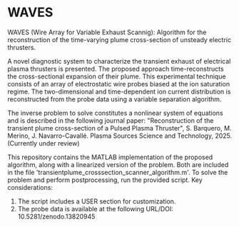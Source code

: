 # WAVES
WAVES (Wire Array for Variable Exhaust Scannig):   Algorithm for the reconstruction of the time-varying plume cross-section of unsteady electric thrusters. 

A novel diagnostic system to characterize the transient exhaust of electrical plasma thrusters is presented. The proposed approach time-reconstructs the
cross-sectional expansion of their plume. This experimental technique consists of an array of electrostatic wire probes biased at the ion saturation regime. 
The two-dimensional and time-dependent ion current distribution is reconstructed from the probe data using a variable separation algorithm. 

The inverse problem to solve constitutes a nonlinear system of equations and is described in the following journal paper:
"Reconstruction of the transient plume cross-section of a Pulsed Plasma Thruster", S. Barquero, M. Merino, J. Navarro-Cavallé. 
Plasma Sources Science and Technology, 2025. (Currently under review)

This repository contains the MATLAB implementation of the proposed algorithm, along with a linearized version of the problem. Both are included in the file 
'transientplume_crosssection_scanner_algorithm.m'. To solve the problem and perform postprocessing, run the provided script.
Key considerations:
1) The script includes a USER section for customization.
2) The probe data is available at the following URL/DOI: 10.5281/zenodo.13820945

 


